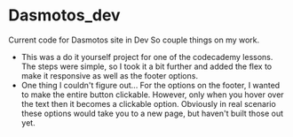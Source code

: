 # Dasmotos_dev
Current code for Dasmotos site in Dev
So couple things on my work.

- This was a do it yourself project for one of the codecademy lessons. The steps were simple, so I took it a bit further and added the flex to make it responsive as well as the footer options.
- One thing I couldn't figure out... For the options on the footer, I wanted to make the entire button clickable. 
However, only when you hover over the text then it becomes a clickable option. Obviously in real scenario these options would take you to a new page, but haven't built those out yet.
